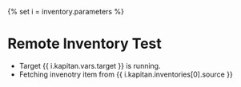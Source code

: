 {% set i = inventory.parameters %}

# Remote Inventory Test

- Target {{ i.kapitan.vars.target }} is running.
- Fetching invenotry item from {{ i.kapitan.inventories[0].source }}